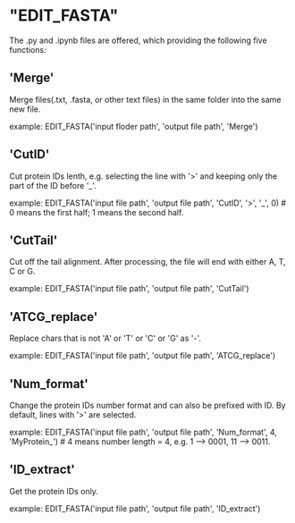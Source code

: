 # "EDIT_FASTA" 

The .py and .ipynb files are offered, which providing the following five functions:

## 'Merge'

Merge files(.txt, .fasta, or other text files) in the same folder into the same new file.

example:
  EDIT_FASTA('input floder path', 'output file path', 'Merge')
  
## 'CutID'

Cut protein IDs lenth, e.g. selecting the line with '>' and keeping only the part of the ID before '_'.

example:
  EDIT_FASTA('input file path', 'output file path', 'CutID', '>', '_', 0) # 0 means the first half; 1 means the second half.
  
## 'CutTail'

Cut off the tail alignment. After processing, the file will end with either A, T, C or G.

example:
  EDIT_FASTA('input file path', 'output file path', 'CutTail')
  
## 'ATCG_replace'

Replace chars that is not 'A' or 'T' or 'C' or 'G' as '-'.

example:
  EDIT_FASTA('input file path', 'output file path', 'ATCG_replace')
  
## 'Num_format'

Change the protein IDs number format and can also be prefixed with ID. By default, lines with '>' are selected.

example:
  EDIT_FASTA('input file path', 'output file path', 'Num_format', 4, 'MyProtein_') # 4 means number length = 4, e.g. 1 --> 0001, 11 --> 0011.
  
## 'ID_extract'

Get the protein IDs only.

example:
  EDIT_FASTA('input file path', 'output file path', 'ID_extract')
